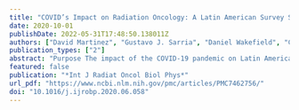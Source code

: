 ```yaml
---
title: "COVID’s Impact on Radiation Oncology: A Latin American Survey Study"
date: 2020-10-01
publishDate: 2022-05-31T17:48:50.138011Z
authors: ["David Martinez", "Gustavo J. Sarria", "Daniel Wakefield", "Claudio Flores", "Sameeksha Malhotra", "Benjamin Li", "Michael Ehmann", "David L. Schwartz", "Gustavo R. Sarria"]
publication_types: ["2"]
abstract: "Purpose The impact of the COVID-19 pandemic on Latin American radiation therapy services has not yet been widely assessed. In comparison to centers in Europe or the United States, the scarcity of data on these terms might impair design of adequate measures to ameliorate the pandemic’s potential damage. The first survey-based analysis revealing regional information is herein presented.  Methods and Materials From May 6 to May 30, 2020, the American Society for Radiation Oncology’s COVID-19 Survey was distributed across Latin America with support of the local national radiation therapy societies. Twenty-six items, including facility demographic and financial characteristics, personnel and patient features, current and expected impact of the pandemic, and research perspectives, were included in the questionnaire.  Results Complete responses were obtained from 115 (50%) of 229 practices across 15 countries. Only 2.6% of centers closed during the pandemic. A median of 4 radiation oncologists (1-27) and 9 (1-100) radiation therapists were reported per center. The median number of new patients treated in 2019 was 600 (24-6200). A median 8% (1%-90%) decrease in patient volume was reported, with a median of 53 patients (1-490) remaining under treatment. Estimated revenue reduction was 20% or more in 53% of cases. Shortage of personal protective equipment was reported in 51.3% of centers, and 27% reported personnel shortage due to COVID-19. Reported delays in treatment for low-risk entities included early stage breast cancer (42.6%), low-risk status prostate cancer (67%), and nonmalignant conditions (42.6%). Treatment of COVID-19 patients at designated treatment times and differentiated bunkers were reported in 22.6% and 10.4% of centers, respectively. Telehealth initiatives have been started in 64.3% of facilities to date for on-treatment (29.6%) and posttreatment (34.8%) patients.  Conclusions Regional information regarding COVID-19 pandemic in Latin America may help elucidate suitable intervention strategies for personnel and patients. Follow-up surveys will be performed to provide dynamic monitoring the pandemic’s impact on radiation therapy services and adoption of ameliorating measures."
featured: false
publication: "*Int J Radiat Oncol Biol Phys*"
url_pdf: "https://www.ncbi.nlm.nih.gov/pmc/articles/PMC7462756/"
doi: "10.1016/j.ijrobp.2020.06.058"
---
```


